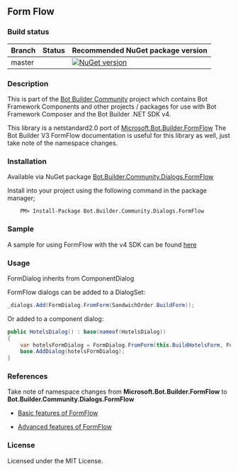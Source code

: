 ## Form Flow

### Build status
| Branch | Status | Recommended NuGet package version |
| ------ | ------ | ------ |
| master | | [![NuGet version](https://img.shields.io/badge/NuGet-1.0.0-blue.svg)](https://www.nuget.org/packages/Bot.Builder.Community.Dialogs.FormFlow/) |

### Description
This is part of the [Bot Builder Community](https://github.com/BotBuilderCommunity) project which contains Bot Framework Components and other projects / packages for use with Bot Framework Composer and the Bot Builder .NET SDK v4.

This library is a netstandard2.0 port of [Microsoft.Bot.Builder.FormFlow](https://github.com/Microsoft/BotBuilder-v3/tree/master/CSharp/Library/Microsoft.Bot.Builder/FormFlow)  The Bot Builder V3 FormFlow documentation is useful for this library as well, just take note of the namespace changes.

### Installation

Available via NuGet package [Bot.Builder.Community.Dialogs.FormFlow](https://www.nuget.org/packages/Bot.Builder.Community.Dialogs.FormFlow/)

Install into your project using the following command in the package manager;
```
    PM> Install-Package Bot.Builder.Community.Dialogs.FormFlow
```

### Sample

A sample for using FormFlow with the v4 SDK can be found [here](../../samples/Form%20Flow%20Sample)

### Usage

FormDialog inherits from ComponentDialog

FormFlow dialogs can be added to a DialogSet:
```cs
_dialogs.Add(FormDialog.FromForm(SandwichOrder.BuildForm));
```

Or added to a component dialog:
```cs
public HotelsDialog() : base(nameof(HotelsDialog))
{
    var hotelsFormDialog = FormDialog.FromForm(this.BuildHotelsForm, FormOptions.PromptInStart);
    base.AddDialog(hotelsFormDialog);
}
```


### References
Take note of namespace changes from **Microsoft.Bot.Builder.FormFlow** to **Bot.Builder.Community.Dialogs.FormFlow**

* [Basic features of FormFlow](https://docs.microsoft.com/en-us/azure/bot-service/dotnet/bot-builder-dotnet-formflow)

* [Advanced features of FormFlow](https://docs.microsoft.com/en-us/azure/bot-service/dotnet/bot-builder-dotnet-formflow-advanced)

### License

Licensed under the MIT License.

